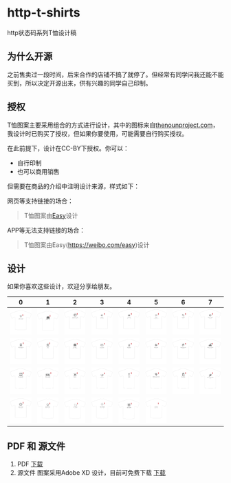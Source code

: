 # http-t-shirts

http状态码系列T恤设计稿

## 为什么开源

之前售卖过一段时间，后来合作的店铺不搞了就停了。但经常有同学问我还能不能买到，所以决定开源出来，供有兴趣的同学自己印制。

## 授权

T恤图案主要采用组合的方式进行设计，其中的图标来自[thenounproject.com](http://thenounproject.com/)，我设计时已购买了授权，但如果你要使用，可能需要自行购买授权。

在此前提下，设计在CC-BY下授权。你可以：

- 自行印制
- 也可以商用销售

但需要在商品的介绍中注明设计来源，样式如下：

网页等支持链接的场合：

> T恤图案由[Easy](https://weibo.com/easy)设计

APP等无法支持链接的场合：

> T恤图案由Easy(https://weibo.com/easy)设计

## 设计

如果你喜欢这些设计，欢迎分享给朋友。

| 0   | 1   |  2  |  3  |  4  |  5  |  6  |  7  |
| --- | --- | --- | --- | --- | --- | --- | --- |
|![](images/t1.png) | ![](images/t2.png) | ![](images/t3.png) | ![](images/t4.png) | ![](images/t5.png) | ![](images/t6.png) | ![](images/t7.png) | ![](images/t8.png) |
|![](images/t9.png) | ![](images/t10.png) | ![](images/t11.png) | ![](images/t12.png) | ![](images/t13.png) | ![](images/t14.png) | ![](images/t15.png) | ![](images/t16.png) |
|![](images/t17.png) | ![](images/t18.png) | ![](images/t19.png) | ![](images/t20.png) | ![](images/t21.png) | ![](images/t22.png) | ![](images/t23.png) | ![](images/t24.png) |
|![](images/t25.png) | ![](images/t26.png) | ![](images/t27.png) | ![](images/t28.png) | ![](images/t29.png) | ![](images/t30.png) |  |  |

## PDF 和 源文件

1. PDF [下载](httpt.pdf)
1. 源文件 图案采用Adobe XD 设计，目前可免费下载 [下载](httpt.xd)
